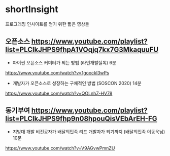 # shortInsight
프로그래밍 인사이트를 얻기 위한 짧은 영상들

[go to shortInsight youtube playlist]: (https://www.youtube.com/playlist?list=PLClkJHPS9fhp7BXWxGxsJ2zuyS_PKsm-F).

## 오픈소스  https://www.youtube.com/playlist?list=PLClkJHPS9fhpA1VOqjq7kx7G3MkaquuFU

* 파이썬 오픈소스 커미터가 되는 방법 (라인개발실톡) 6분

https://www.youtube.com/watch?v=1goockl3wPs

* 개발자가 오픈소스로 성장하는 구체적인 방법 (SOSCON 2020) 14분

https://www.youtube.com/watch?v=QOLnhZ-HV78


## 동기부여 https://www.youtube.com/playlist?list=PLClkJHPS9fhp9n08hpouQisVEbArEH-FG

* 지방대 개발 비전공자가 배달의민족 리드 개발자가 되기까지 (배달의민족 이동욱님) 10분

https://www.youtube.com/watch?v=V9AGvwPmnZU
